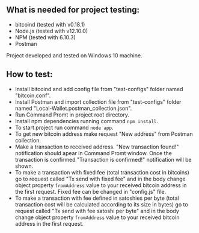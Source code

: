 ## What is needed for project testing:

* bitcoind (tested with v0.18.1)
* Node.js (tested with v12.10.0)
* NPM (tested with 6.10.3)
* Postman

Project developed and tested on Windows 10 machine.

## How to test:

* Install bitcoind and add config file from "test-configs" folder named "bitcoin.conf".
* Install Postman and import collection file from "test-configs" folder named "Local-Wallet.postman_collection.json".
* Run Command Promt in project root directory.
* Install npm dependencies running command ```npm install```.
* To start project run command ```node app```.
* To get new bitcoin address make request "New address" from Postman collection.
* Make a transaction to received address. "New transaction found!" notification should apear in Command Promt window. Once the transaction is confirmed "Transaction is confirmed!" notification will be shown.
* To make a transaction with fixed fee (total transaction cost in bitcoins) go to request called "Tx send with fixed fee" and in the body change object property ```fromAddress``` value to your received bitcoin address in the first request. Fixed fee can be changed in "config.js" file.
* To make a transaction with fee defined in satoshies per byte (total transaction cost will be calculated according to its size in bytes) go to request called "Tx send with fee satoshi per byte" and in the body change object property ```fromAddress``` value to your received bitcoin address in the first request.